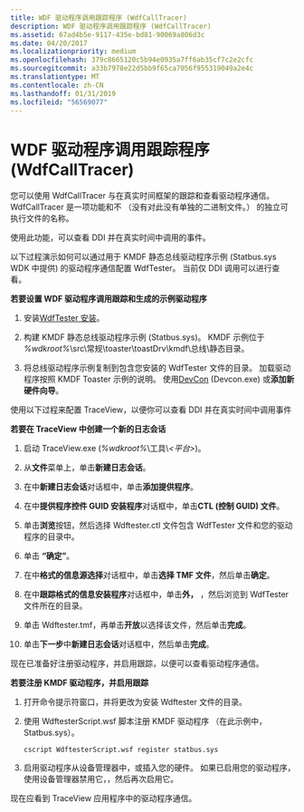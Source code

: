 ```yaml
---
title: WDF 驱动程序调用跟踪程序 (WdfCallTracer)
description: WDF 驱动程序调用跟踪程序 (WdfCallTracer)
ms.assetid: 67ad4b5e-9117-435e-bd81-90069a806d3c
ms.date: 04/20/2017
ms.localizationpriority: medium
ms.openlocfilehash: 379c8665120c5b94e0935a7ff6ab35cf7c2e2cfc
ms.sourcegitcommit: a33b7978e22d5bb9f65ca7056f955319049a2e4c
ms.translationtype: MT
ms.contentlocale: zh-CN
ms.lasthandoff: 01/31/2019
ms.locfileid: "56569077"
---
```

# <a name="wdf-driver-call-tracer-wdfcalltracer"></a>WDF 驱动程序调用跟踪程序 (WdfCallTracer)


您可以使用 WdfCallTracer 与在真实时间框架的跟踪和查看驱动程序通信。 WdfCallTracer 是一项功能和不 （没有对此没有单独的二进制文件。） 的独立可执行文件的名称。

使用此功能，可以查看 DDI 并在真实时间中调用的事件。

以下过程演示如何可以通过用于 KMDF 静态总线驱动程序示例 (Statbus.sys WDK 中提供) 的驱动程序通信配置 WdfTester。 当前仅 DDI 调用可以进行查看。

**若要设置 WDF 驱动程序调用跟踪和生成的示例驱动程序**

1.  安装[WdfTester 安装](wdftester-installation.md)。

2.  构建 KMDF 静态总线驱动程序示例 (Statbus.sys)。 KMDF 示例位于 *%wdkroot%*\\src\\常规\\toaster\\toastDrv\\kmdf\\总线\\静态目录。

3.  将总线驱动程序示例复制到包含您安装的 WdfTester 文件的目录。 加载驱动程序按照 KMDF Toaster 示例的说明。 使用[DevCon](devcon.md) (Devcon.exe) 或**添加新硬件向导**。

使用以下过程来配置 TraceView，以便你可以查看 DDI 并在真实时间中调用事件

**若要在 TraceView 中创建一个新的日志会话**

1.  启动 TraceView.exe (*%wdkroot%*\\工具\\*&lt;平台&gt;*)。

2.  从**文件**菜单上，单击**新建日志会话**。

3.  在中**新建日志会话**对话框中，单击**添加提供程序**。

4.  在中**提供程序控件 GUID 安装程序**对话框中，单击**CTL (控制 GUID) 文件**。

5.  单击**浏览**按钮，然后选择 Wdftester.ctl 文件包含 WdfTester 文件和您的驱动程序的目录中。

6.  单击 **“确定”**。

7.  在中**格式的信息源选择**对话框中，单击**选择 TMF 文件**，然后单击**确定**。

8.  在中**跟踪格式的信息安装程序**对话框中，单击**外，** ，然后浏览到 WdfTester 文件所在的目录。

9.  单击 Wdftester.tmf，再单击**开放**以选择该文件，然后单击**完成**。

10. 单击**下一步**中**新建日志会话**对话框中，然后单击**完成**。

现在已准备好注册驱动程序，并启用跟踪，以便可以查看驱动程序通信。

**若要注册 KMDF 驱动程序，并启用跟踪**

1.  打开命令提示符窗口，并将更改为安装 Wdftester 文件的目录。

2.  使用 WdftesterScript.wsf 脚本注册 KMDF 驱动程序 （在此示例中，Statbus.sys）。
    ```
    cscript WdftesterScript.wsf register statbus.sys
    ```

3.  启用驱动程序从设备管理器中，或插入您的硬件。 如果已启用您的驱动程序，使用设备管理器禁用它，，然后再次启用它。

现在应看到 TraceView 应用程序中的驱动程序通信。

 

 





